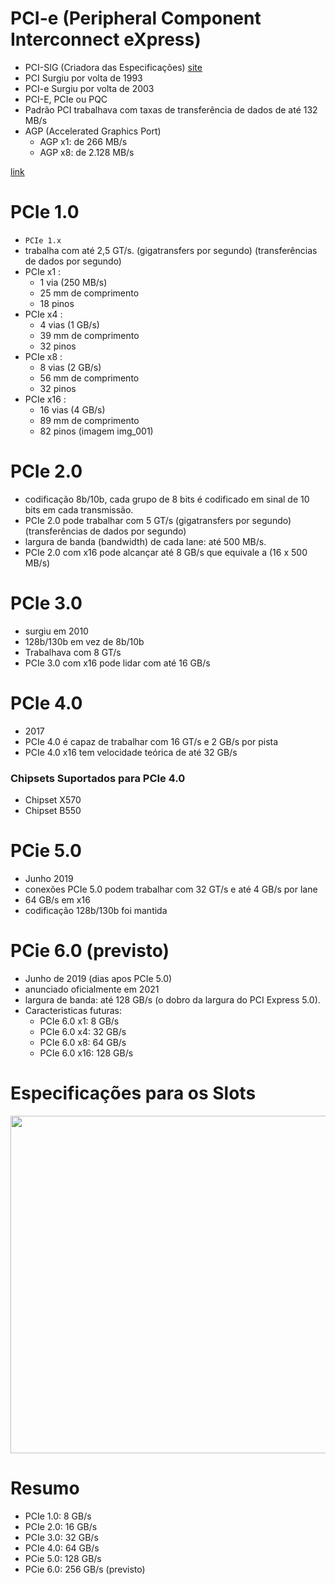 # PCI-e (Peripheral Component Interconnect eXpress)
- PCI-SIG (Criadora das Especificações) [site](https://pcisig.com/)
- PCI Surgiu por volta de 1993
- PCI-e Surgiu por volta de 2003
- PCI-E, PCIe ou PQC
- Padrão PCI trabalhava com taxas de transferência de dados de até 132 MB/s
- AGP (Accelerated Graphics Port)
  - AGP x1: de   266 MB/s 
  - AGP x8: de 2.128 MB/s 

[link](https://www.infowester.com/pci-express.php)




# PCIe 1.0
- `PCIe 1.x`
-  trabalha com até 2,5 GT/s. (gigatransfers por segundo) (transferências de dados por segundo)
  - PCIe x1 : 
    - 1 via (250 MB/s)
    - 25 mm de comprimento
    - 18 pinos
  - PCIe x4 : 
    - 4 vias (1 GB/s)
    - 39 mm de comprimento
    - 32 pinos
  - PCIe x8 : 
    - 8 vias (2 GB/s)
    - 56 mm de comprimento
    - 32 pinos
  - PCIe x16 : 
    - 16 vias (4 GB/s)
    - 89 mm de comprimento
    - 82 pinos
(imagem img_001)  

# PCIe 2.0
- codificação 8b/10b, cada grupo de 8 bits é codificado em sinal de 10 bits em cada transmissão.
- PCIe 2.0 pode trabalhar com 5 GT/s (gigatransfers por segundo) (transferências de dados por segundo)
- largura de banda (bandwidth) de cada lane: até 500 MB/s.
- PCIe 2.0 com x16 pode alcançar até 8 GB/s que equivale a (16 x 500 MB/s)


# PCIe 3.0
- surgiu em 2010
- 128b/130b em vez de 8b/10b
- Trabalhava com 8 GT/s
- PCIe 3.0 com x16 pode lidar com até 16 GB/s


# PCIe 4.0
- 2017 
- PCIe 4.0 é capaz de trabalhar com 16 GT/s e 2 GB/s por pista
- PCIe 4.0 x16 tem velocidade teórica de até 32 GB/s

### Chipsets Suportados para PCIe 4.0
- Chipset X570
- Chipset B550



# PCie 5.0
- Junho 2019
- conexões PCIe 5.0 podem trabalhar com 32 GT/s e até 4 GB/s por lane
- 64 GB/s em x16
- codificação 128b/130b foi mantida


# PCie 6.0 (previsto)
- Junho de 2019 (dias apos PCIe 5.0)
- anunciado oficialmente em 2021
- largura de banda: até 128 GB/s (o dobro da largura do PCI Express 5.0).
- Caracteristicas futuras:
  - PCIe 6.0 x1: 8 GB/s
  - PCIe 6.0 x4: 32 GB/s
  - PCIe 6.0 x8: 64 GB/s
  - PCIe 6.0 x16: 128 GB/s
# Especificações para os Slots
<img src="https://github.com/fabiomarotti/Annotations/blob/main/0_inform%C3%A1tica/PCI-e/img/img_pci_001.jpg" width="540" height="" />


# Resumo

- PCIe 1.0: 8 GB/s
- PCIe 2.0: 16 GB/s
- PCIe 3.0: 32 GB/s
- PCIe 4.0: 64 GB/s
- PCie 5.0: 128 GB/s
- PCie 6.0: 256 GB/s (previsto)
